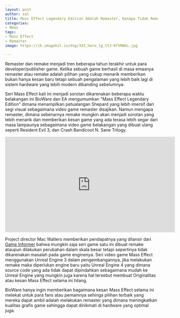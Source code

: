 ```yaml
---
layout: post
author: sal
title: Mass Effect Legendary Edition Adalah Remaster, Kenapa Tidak Remake?
categories:
- News
tags:
- Mass Effect
- Remaster
image: https://ik.imagekit.io/dsg/333_hero_lg_tt3-KfVRWOi.jpg

---
```

Remaster dan remake menjadi tren beberapa tahun terakhir untuk para developer/publisher game. Ketika sebuah game berhasil di masa emasnya remaster atau remake adalah pilihan yang cukup menarik memberikan bukan hanya kesan baru tetapi sebuah pengalaman yang lebih baik lagi di sistem hardware yang lebih modern dibanding sebelumnya.

Seri Mass Effect kali ini menjadi sorotan dikarenakan beberapa waktu belakangan ini BioWare dan EA mengumumkan "Mass Effect Legendary Edition" dimana menampilkan petualangan Shepard yang lebih imersif dari segi visual sebagaimana video game remaster disajikan. Namun mengapa remaster, dimana sebenarnya remake mungkin akan menjadi sorotan yang lebih menarik dan memberikan kesan game yang ada terasa lebih segar dari masa lampaunya sebagaimana video game belakangan yang dibuat ulang seperti Resident Evil 3, dan Crash Bandicoot N. Sane Trilogy.

<div class="embed-container">
<iframe width="560" height="315" src="https://www.youtube.com/embed/T7K7gMYLp2E" frameborder="0" allow="accelerometer; autoplay; clipboard-write; encrypted-media; gyroscope; picture-in-picture" allowfullscreen></iframe>
</div>

Project director Mac Walters memberikan pendapatnya yang dilansir dari [Game Informer](https://www.gameinformer.com/2021/02/05/why-mass-effect-legendary-edition-is-a-remaster-not-a-remake) bahwa mungkin saja seri game satu ini dibuat remake ataupun dilakukan perubahan dalam skala besar tetapi sepertinya tidak dikarenakan masalah pada game enginenya. Seri video game Mass Effect menggunakan Unreal Engine 3 dalam pengembangannya, jika melakukan remake maka diperlukan engine baru yaitu Unreal Engine 4 yang dimana source code yang ada tidak dapat dipindahkan sebagaimana mudah ke Unreal Engine yang mungkin juga karena hal tersebut membuat Originalitas atau kesan Mass Effect selama ini hilang.

BioWare hanya ingin memberikan bagaimana kesan Mass Effect selama ini melekat untuk para fans atau pemainnya sehinga pilihan terbaik yang mereka dapat ambil adalah melakukan remaster yang dimana meningkatkan kualitas grafis game sehingga dapat dinikmati di hardware yang optimal juga.